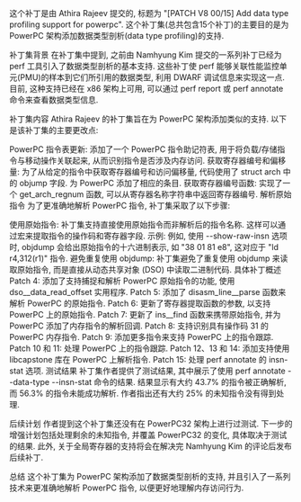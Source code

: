 这个补丁是由 Athira Rajeev 提交的, 标题为 "[PATCH V8 00/15] Add data type profiling support for powerpc". 这个补丁集(总共包含15个补丁)的主要目的是为 PowerPC 架构添加数据类型剖析(data type profiling)的支持. 

补丁集背景
在补丁集中提到, 之前由 Namhyung Kim 提交的一系列补丁已经为 perf 工具引入了数据类型剖析的基本支持. 这些补丁使 perf 能够关联性能监控单元(PMU)的样本到它们所引用的数据类型, 利用 DWARF 调试信息来实现这一点. 目前, 这种支持已经在 x86 架构上可用, 可以通过 perf report 或 perf annotate 命令来查看数据类型信息. 

补丁集内容
Athira Rajeev 的补丁集旨在为 PowerPC 架构添加类似的支持. 以下是该补丁集的主要更改点: 

PowerPC 指令表更新: 添加了一个 PowerPC 指令助记符表, 用于将负载/存储指令与移动操作关联起来, 从而识别指令是否涉及内存访问. 
获取寄存器编号和偏移量: 为了从给定的指令中获取寄存器编号和访问偏移量, 代码使用了 struct arch 中的 objump 字段. 为 PowerPC 添加了相应的条目. 
获取寄存器编号函数: 实现了一个 get_arch_regnum 函数, 可以从寄存器名称字符串中返回寄存器编号. 
解析原始指令
为了更准确地解析 PowerPC 指令, 补丁集采取了以下步骤: 

使用原始指令: 补丁集支持直接使用原始指令而非解析后的指令名称. 这样可以通过宏来提取指令的操作码和寄存器字段. 
示例: 例如, 使用 --show-raw-insn 选项时, objdump 会给出原始指令的十六进制表示, 如 "38 01 81 e8", 这对应于 "ld r4,312(r1)" 指令. 
避免重复使用 objdump: 补丁集避免了重复使用 objdump 来读取原始指令, 而是直接从动态共享对象 (DSO) 中读取二进制代码. 
具体补丁概述
Patch 4: 添加了支持捕捉和解析 PowerPC 原始指令的功能, 使用 dso__data_read_offset 实用程序. 
Patch 5: 添加了 disasm_line__parse 函数来解析 PowerPC 的原始指令. 
Patch 6: 更新了寄存器提取函数的参数, 以支持 PowerPC 上的原始指令. 
Patch 7: 更新了 ins__find 函数来携带原始指令, 并为 PowerPC 添加了内存指令的解析回调. 
Patch 8: 支持识别具有操作码 31 的 PowerPC 内存指令. 
Patch 9: 添加更多指令来支持 PowerPC 上的指令跟踪. 
Patch 10 和 11: 处理 PowerPC 上的指令跟踪. 
Patch 12、13 和 14: 添加支持使用 libcapstone 库在 PowerPC 上解析指令. 
Patch 15: 处理 perf annotate 的 insn-stat 选项. 
测试结果
补丁集作者提供了测试结果, 其中展示了使用 perf annotate --data-type --insn-stat 命令的结果. 结果显示有大约 43.7% 的指令被正确解析, 而 56.3% 的指令未能成功解析. 作者指出还有大约 25% 的未知指令没有得到处理. 

后续计划
作者提到这个补丁集还没有在 PowerPC32 架构上进行过测试. 下一步的增强计划包括处理剩余的未知指令, 并覆盖 PowerPC32 的变化, 具体取决于测试的结果. 此外, 关于全局寄存器的支持将会在解决完 Namhyung Kim 的评论后发布后续补丁. 

总结
这个补丁集为 PowerPC 架构添加了数据类型剖析的支持, 并且引入了一系列技术来更准确地解析 PowerPC 指令, 以便更好地理解内存访问行为. 
